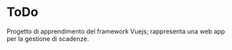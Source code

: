 # ToDo

Progetto di apprendimento del framework Vuejs; rappresenta una web app per la gestione di scadenze.
